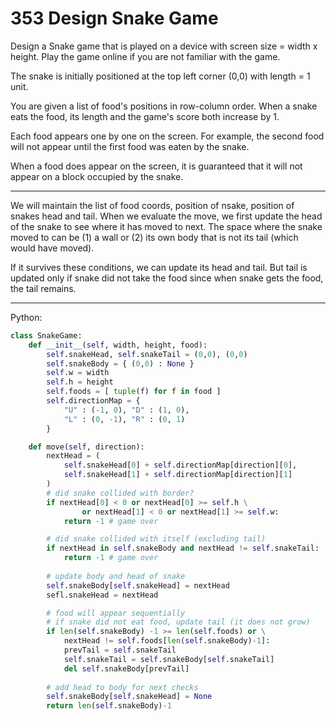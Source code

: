 353 Design Snake Game
=====================

Design a Snake game that is played on a device with screen size = width
x height. Play the game online if you are not familiar with the game.

The snake is initially positioned at the top left corner (0,0) with length
= 1 unit.

You are given a list of food's positions in row-column order. When a snake eats
the food, its length and the game's score both increase by 1.

Each food appears one by one on the screen. For example, the second food will
not appear until the first food was eaten by the snake.

When a food does appear on the screen, it is guaranteed that it will not appear
on a block occupied by the snake.

---

We will maintain the list of food coords, position of nsake, position of snakes
head and tail. When we evaluate the move, we first update the head of the
snake to see where it has moved to next. The space where the snake moved to can
be (1) a wall or (2) its own body that is not its tail (which would have
moved).

If it survives these conditions, we can update its head and tail. But tail is
updated only if snake did not take the food since when snake gets the food, the
tail remains.

---

Python:

```python
class SnakeGame:
    def __init__(self, width, height, food):
        self.snakeHead, self.snakeTail = (0,0), (0,0)
        self.snakeBody = { (0,0) : None }
        self.w = width
        self.h = height
        self.foods = [ tuple(f) for f in food ]
        self.directionMap = {
            "U" : (-1, 0), "D" : (1, 0),
            "L" : (0, -1), "R" : (0, 1)
        }

    def move(self, direction):
        nextHead = (
            self.snakeHead[0] + self.directionMap[direction][0],
            self.snakeHead[1] + self.directionMap[direction][1]
        )
        # did snake collided with border?
        if nextHead[0] < 0 or nextHead[0] >= self.h \
                or nextHead[1] < 0 or nextHead[1] >= self.w:
            return -1 # game over

        # did snake collided with itself (excluding tail)
        if nextHead in self.snakeBody and nextHead != self.snakeTail:
            return -1 # game over
    
        # update body and head of snake
        self.snakeBody[self.snakeHead] = nextHead
        sefl.snakeHead = nextHead

        # food will appear sequentially
        # if snake did not eat food, update tail (it does not grow)
        if len(self.snakeBody) -1 >= len(self.foods) or \
            nextHead != self.foods[len(self.snakeBody)-1]:
            prevTail = self.snakeTail
            self.snakeTail = self.snakeBody[self.snakeTail]
            del self.snakeBody[prevTail]
        
        # add head to body for next checks
        self.snakeBody[self.snakeHead] = None
        return len(self.snakeBody)-1
```
